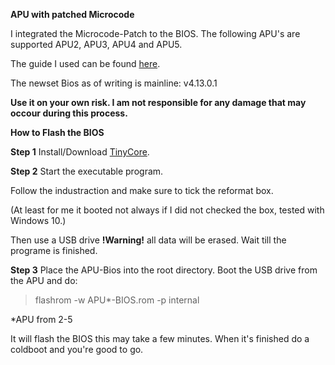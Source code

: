 **APU with patched Microcode**

I integrated the Microcode-Patch to the BIOS.
The following APU's are supported APU2, APU3, APU4 and APU5.

The guide I used can be found [here](https://github.com/pcengines/apu2-documentation/blob/master/docs/microcode_patching.md).


The newset Bios as of writing is mainline: v4.13.0.1


**Use it on your own risk.
I am not responsible for any damage that may occour during this process.**


**How to Flash the BIOS**

**Step 1**
Install/Download [TinyCore](https://www.pcengines.ch/tinycore.htm).

**Step 2**
Start the executable program.

Follow the industraction and make sure to tick the reformat box.

(At least for me it booted not always if I did not checked the box, tested with Windows 10.)

Then use a USB drive **!Warning!** all data will be erased.
Wait till the programe is finished.

**Step 3**
Place the APU-Bios into the root directory.
Boot the USB drive from the APU and do:
>flashrom -w APU*-BIOS.rom -p internal 

*APU from 2-5

It will flash the BIOS this may take a few minutes.
When it's finished do a coldboot and you're good to go.
